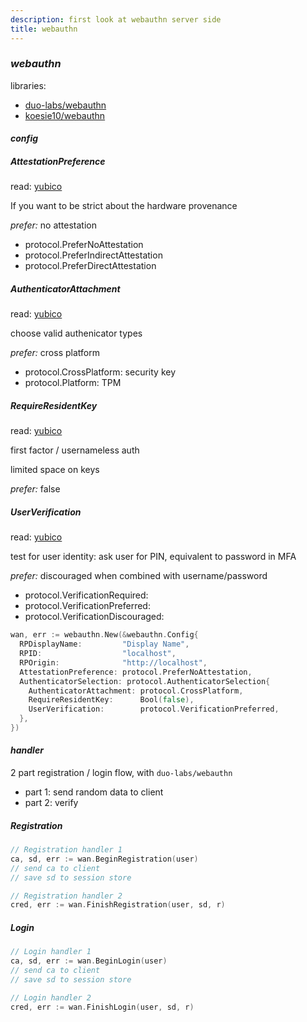 ```yaml
---
description: first look at webauthn server side
title: webauthn
---
```


### _webauthn_

libraries:

- [duo-labs/webauthn](github.com/duo-labs/webauthn)
- [koesie10/webauthn](github.com/koesie10/webauthn)

#### _config_

##### AttestationPreference

read: [yubico](https://developers.yubico.com/WebAuthn/WebAuthn_Developer_Guide/Attestation.html)

If you want to be strict about the hardware provenance

_prefer:_ no attestation

- protocol.PreferNoAttestation
- protocol.PreferIndirectAttestation
- protocol.PreferDirectAttestation

##### AuthenticatorAttachment

read: [yubico](https://developers.yubico.com/WebAuthn/WebAuthn_Developer_Guide/Platform_vs_Cross-Platform.html)

choose valid authenicator types

_prefer:_ cross platform

- protocol.CrossPlatform: security key
- protocol.Platform: TPM

##### RequireResidentKey

read: [yubico](https://developers.yubico.com/WebAuthn/WebAuthn_Developer_Guide/Resident_Keys.html)

first factor / usernameless auth

limited space on keys

_prefer:_ false

##### UserVerification

read: [yubico](https://developers.yubico.com/WebAuthn/WebAuthn_Developer_Guide/User_Presence_vs_User_Verification.html)

test for user identity: ask user for PIN,
equivalent to password in MFA

_prefer:_ discouraged when combined with username/password

- protocol.VerificationRequired:
- protocol.VerificationPreferred:
- protocol.VerificationDiscouraged:

```go
wan, err := webauthn.New(&webauthn.Config{
  RPDisplayName:         "Display Name",
  RPID:                  "localhost",
  RPOrigin:              "http://localhost",
  AttestationPreference: protocol.PreferNoAttestation,
  AuthenticatorSelection: protocol.AuthenticatorSelection{
    AuthenticatorAttachment: protocol.CrossPlatform,
    RequireResidentKey:      Bool(false),
    UserVerification:        protocol.VerificationPreferred,
  },
})
```

#### _handler_

2 part registration / login flow,
with `duo-labs/webauthn`

- part 1: send random data to client
- part 2: verify

##### Registration

```go
// Registration handler 1
ca, sd, err := wan.BeginRegistration(user)
// send ca to client
// save sd to session store

// Registration handler 2
cred, err := wan.FinishRegistration(user, sd, r)
```

##### Login

```go
// Login handler 1
ca, sd, err := wan.BeginLogin(user)
// send ca to client
// save sd to session store

// Login handler 2
cred, err := wan.FinishLogin(user, sd, r)
```
